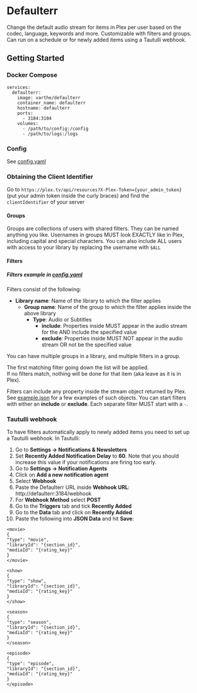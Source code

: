 # Defaulterr

Change the default audio stream for items in Plex per user based on the codec, language, keywords and more. Customizable with filters and groups. Can run on a schedule or for newly added items using a Tautulli webhook.

## Getting Started

### Docker Compose
```
services:
  defaulterr:
    image: varthe/defaulterr
    container_name: defaulterr
    hostname: defaulterr
    ports: 
      - 3184:3184
    volumes:
      - /path/to/config:/config
      - /path/to/logs:/logs
```
### Config
See [config.yaml](https://github.com/varthe/Defaulterr/blob/main/config.yaml)

### Obtaining the Client Identifier
Go to `https://plex.tv/api/resources?X-Plex-Token={your_admin_token}` (put your admin token inside the curly braces) and find the `clientIdentifier` of your server
#### Groups
Groups are collections of users with shared filters. They can be named anything you like.
Usernames in groups MUST look EXACTLY like in Plex, including capital and special characters.
You can also include ALL users with access to your library by replacing the username with `$ALL`
#### Filters
##### Filters example in [config.yaml](https://github.com/varthe/Defaulterr/blob/main/config.yaml)
Filters consist of the following:
- **Library name**: Name of the library to which the filter applies
  - **Group name**: Name of the group to which the filter applies inside the above library
    - **Type**: Audio or Subtitles
      - **include**: Properties inside MUST appear in the audio stream for the AND include the specified value
      - **exclude**: Properties inside MUST NOT appear in the audio stream OR not be the specified value

You can have multiple groups in a library, and multiple filters in a group. 

The first matching filter going down the list will be applied.  
If no filters match, nothing will be done for that item (aka leave as it is in Plex).

Filters can include any property inside the stream object returned by Plex. See [example.json](https://github.com/varthe/Defaulterr/blob/main/example.json) for a few examples of such objects.
You can start filters with either an **include** or **exclude**. Each separate filter MUST start with a `-`.

### Tautulli webhook
To have filters automatically apply to newly added items you need to set up a Tautulli webhook.
In Tautulli:
  1. Go to **Settings -> Notifications & Newsletters**
  2. Set **Recently Added Notification Delay** to **60**. Note that you should increase this value if your notifications are firing too early.
  3. Go to **Settings -> Notification Agents**
  4. Click on **Add a new notification agent**
  5. Select **Webhook**
  6. Paste the Defaulterr URL inside **Webhook URL**: http://defaulterr:3184/webhook
  7. For **Webhook Method** select **POST**
  8. Go to the **Triggers** tab and tick **Recently Added**
  9. Go to the **Data** tab and click on **Recently Added** 
  10. Paste the following into **JSON Data** and hit **Save**:
```
<movie>
{
"type": "movie",
"libraryId": "{section_id}",
"mediaId": "{rating_key}"
}
</movie>

<show>
{
"type": "show",
"libraryId": "{section_id}",
"mediaId": "{rating_key}"
}
</show>

<season>
{
"type": "season",
"libraryId": "{section_id}",
"mediaId": "{rating_key}"
}
</season>

<episode>
{
"type": "episode",
"libraryId": "{section_id}",
"mediaId": "{rating_key}"
}
</episode>
```
